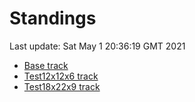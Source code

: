 # Standings

Last update: Sat May  1 20:36:19 GMT 2021

* [Base track](comps/Base/2021-05-01/standings.md)
* [Test12x12x6 track](comps/Test12x12x6/2021-05-01/standings.md)
* [Test18x22x9 track](comps/Test18x22x9/2021-05-01/standings.md)
